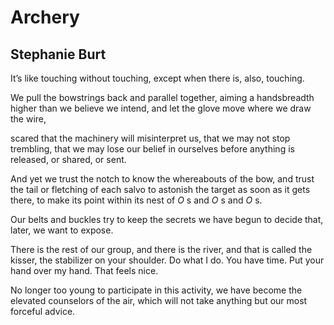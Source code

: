 # Archery
## Stephanie Burt
It’s like touching without touching,
except when there is, also, touching.

We pull the bowstrings back
and parallel together,
aiming a handsbreadth higher
than we believe we intend,
and let the glove move where we draw the wire,

scared that the machinery
will misinterpret us,
that we may not stop trembling, that we may lose
our belief in ourselves
before anything is released, or shared, or sent.

And yet we trust the notch to know
the whereabouts of the bow,
and trust the tail or fletching
of each salvo to astonish
the target as soon as it gets there, to make its point
within its nest of _O_ s and _O_ s and _O_ s.

Our belts and buckles try to keep the secrets
we have begun to decide
that, later, we want to expose.

There is the rest of our group, and there is the river,
and that is called the kisser, the stabilizer
on your shoulder. Do what I do. You have time.
Put your hand over my hand. That feels nice.

No longer too young
to participate in this activity, we have become
the elevated counselors
of the air, which will not take
anything but our most forceful advice.